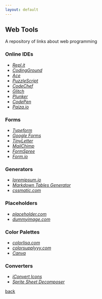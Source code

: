 ```yaml
---
layout: default
---
```


## Web Tools

A repository of links about web programming

### Online IDEs

* _[Repl.it](https://repl.it/languages)_
* _[CodingGround](http://www.tutorialspoint.com/codingground.htm)_
* _[Ace](https://ace.c9.io/)_
* _[PuzzleScript](https://www.puzzlescript.net/)_
* _[CodeChef](https://www.codechef.com/ide)_
* _[Glitch](https://glitch.com/)_
* _[Plunker](https://plnkr.co/)_
* _[CodePen](https://codepen.io/)_
* _[Paiza.io](https://paiza.io/en)_

### Forms

* _[Typeform](https://www.typeform.com/)_
* _[Google Forms](https://www.google.it/intl/it/forms/about/)_
* _[TinyLetter](https://www.tinyletter.com/)_
* _[MailChimp](https://mailchimp.com/)_
* _[FormSpree](https://formspree.io/)_
* _[Form.io](https://form.io/#/)_

### Generators

* _[loremipsum.io](https://loremipsum.io/)_
* _[Markdown Tables Generator](http://www.tablesgenerator.com/markdown_tables)_
* _[cssmatic.com](https://www.cssmatic.com/)_

### Placeholders

* _[placeholder.com](https://placeholder.com/)_
* _[dummyimage.com](https://dummyimage.com/)_

### Color Palettes

* _[colorlisa.com](http://www.colorlisa.com/)_
* _[colorsupplyyy.com](http://colorsupplyyy.com/)_
* _[Canva](https://www.canva.com/colors/)_

### Converters

* _[iConvert Icons](https://iconverticons.com/online/)_
* _[Sprite Sheet Decomposer](https://jmsliu.com/products/sprite-sheet-decomposer/decomposer.php)_

[back](../)